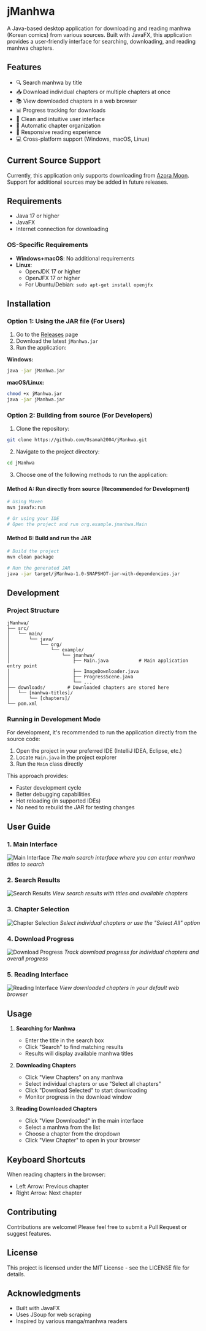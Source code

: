 # jManhwa

A Java-based desktop application for downloading and reading manhwa (Korean comics) from various sources. Built with JavaFX, this application provides a user-friendly interface for searching, downloading, and reading manhwa chapters.

## Features

- 🔍 Search manhwa by title
- 📥 Download individual chapters or multiple chapters at once
- 📚 View downloaded chapters in a web browser
- 📊 Progress tracking for downloads
- 🎨 Clean and intuitive user interface
- 🔄 Automatic chapter organization
- 📱 Responsive reading experience
- 💻 Cross-platform support (Windows, macOS, Linux)

## Current Source Support

Currently, this application only supports downloading from [Azora Moon](https://azoramoon.com/). Support for additional sources may be added in future releases.

## Requirements

- Java 17 or higher
- JavaFX
- Internet connection for downloading

### OS-Specific Requirements
- **Windows+macOS**: No additional requirements
- **Linux**: 
  - OpenJDK 17 or higher
  - OpenJFX 17 or higher
  - For Ubuntu/Debian: `sudo apt-get install openjfx`

## Installation

### Option 1: Using the JAR file (For Users)
1. Go to the [Releases](https://github.com/Osamah2004/jManhwa/releases/tag/v1.0.0) page
2. Download the latest `jManhwa.jar`
3. Run the application:

**Windows:**
```bash
java -jar jManhwa.jar
```

**macOS/Linux:**
```bash
chmod +x jManhwa.jar
java -jar jManhwa.jar
```

### Option 2: Building from source (For Developers)
1. Clone the repository:
```bash
git clone https://github.com/Osamah2004/jManhwa.git
```

2. Navigate to the project directory:
```bash
cd jManhwa
```

3. Choose one of the following methods to run the application:

#### Method A: Run directly from source (Recommended for Development)
```bash
# Using Maven
mvn javafx:run

# Or using your IDE
# Open the project and run org.example.jmanhwa.Main
```

#### Method B: Build and run the JAR
```bash
# Build the project
mvn clean package

# Run the generated JAR
java -jar target/jManhwa-1.0-SNAPSHOT-jar-with-dependencies.jar
```

## Development

### Project Structure
```
jManhwa/
├── src/
│   └── main/
│       └── java/
│           └── org/
│               └── example/
│                   └── jmanhwa/
│                       ├── Main.java           # Main application entry point
│                       ├── ImageDownloader.java
│                       ├── ProgressScene.java
│                       └── ...
├── downloads/        # Downloaded chapters are stored here
│   └── [manhwa-titles]/
│       └── [chapters]/
└── pom.xml
```

### Running in Development Mode
For development, it's recommended to run the application directly from the source code:
1. Open the project in your preferred IDE (IntelliJ IDEA, Eclipse, etc.)
2. Locate `Main.java` in the project explorer
3. Run the `Main` class directly

This approach provides:
- Faster development cycle
- Better debugging capabilities
- Hot reloading (in supported IDEs)
- No need to rebuild the JAR for testing changes

## User Guide

### 1. Main Interface
![Main Interface](docs/images/main-interface.png)
*The main search interface where you can enter manhwa titles to search*

### 2. Search Results
![Search Results](docs/images/search-results.png)
*View search results with titles and available chapters*

### 3. Chapter Selection
![Chapter Selection](docs/images/chapter-selection.png)
*Select individual chapters or use the "Select All" option*

### 4. Download Progress
![Download Progress](docs/images/download-progress.png)
*Track download progress for individual chapters and overall progress*

### 5. Reading Interface
![Reading Interface](docs/images/reading-interface.png)
*View downloaded chapters in your default web browser*

## Usage

1. **Searching for Manhwa**
   - Enter the title in the search box
   - Click "Search" to find matching results
   - Results will display available manhwa titles

2. **Downloading Chapters**
   - Click "View Chapters" on any manhwa
   - Select individual chapters or use "Select all chapters"
   - Click "Download Selected" to start downloading
   - Monitor progress in the download window

3. **Reading Downloaded Chapters**
   - Click "View Downloaded" in the main interface
   - Select a manhwa from the list
   - Choose a chapter from the dropdown
   - Click "View Chapter" to open in your browser

## Keyboard Shortcuts

When reading chapters in the browser:
- Left Arrow: Previous chapter
- Right Arrow: Next chapter

## Contributing

Contributions are welcome! Please feel free to submit a Pull Request or suggest features.

## License

This project is licensed under the MIT License - see the LICENSE file for details.

## Acknowledgments

- Built with JavaFX
- Uses JSoup for web scraping
- Inspired by various manga/manhwa readers
